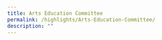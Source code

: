 ```yaml
---
title: Arts Education Committee
permalink: /highlights/Arts-Education-Committee/
description: ""
---
```

